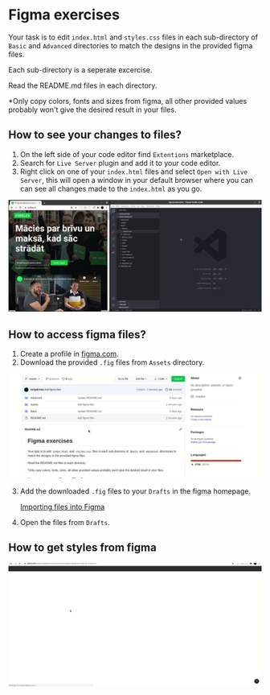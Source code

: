 # Figma exercises
Your task is to edit `index.html` and `styles.css` files in each sub-directory of `Basic` and `Advanced` directories to match the designs in the provided figma files.

Each sub-directory is a seperate excercise.

Read the README.md files in each directory.

*Only copy colors, fonts and sizes from figma, all other provided values probably won't give the desired result in your files.

## How to see your changes to files?

1. On the left side of your code editor find `Extentions` marketplace.
2. Search for `Live Server` plugin and add it to your code editor.
3. Right click on one of your `index.html` files and select `Open with Live Server`, this will open a window in your default browser where you can can see all changes made to the `index.html` as you go.

![Extentions tutorial](Assets/extentions-tutorial.gif)

## How to access figma files?

1. Create a profile in [figma.com](figma.com).
2. Download the provided `.fig` files from `Assets` directory.

![Figma tutorial](Assets/figma-download.gif)

3. Add the downloaded `.fig` files to your `Drafts` in the figma homepage. 

    [Importing files into Figma](https://help.figma.com/hc/en-us/articles/360041003114-Import-files-into-Figma)

4. Open the files from `Drafts`.

## How to get styles from figma

![Figma tutorial](Assets/figma-tutorial.gif)
